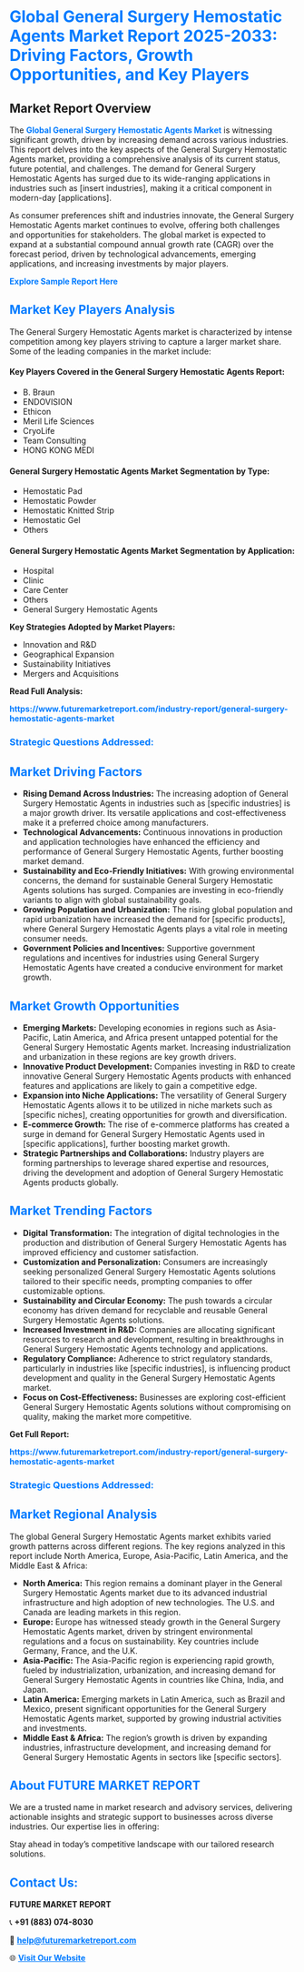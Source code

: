 <h1 style="color: #007BFF;">Global General Surgery Hemostatic Agents Market Report 2025-2033: Driving Factors, Growth Opportunities, and Key Players</h1>

<section id="overview">
<h2>Market Report Overview</h2>
<p>The <a href="https://www.futuremarketreport.com/industry-report/general-surgery-hemostatic-agents-market" style="color: #007BFF; text-decoration: none;"><strong>Global General Surgery Hemostatic Agents Market</strong></a> is witnessing significant growth, driven by increasing demand across various industries. This report delves into the key aspects of the General Surgery Hemostatic Agents market, providing a comprehensive analysis of its current status, future potential, and challenges. The demand for General Surgery Hemostatic Agents has surged due to its wide-ranging applications in industries such as [insert industries], making it a critical component in modern-day [applications].</p>
<p>As consumer preferences shift and industries innovate, the General Surgery Hemostatic Agents market continues to evolve, offering both challenges and opportunities for stakeholders. The global market is expected to expand at a substantial compound annual growth rate (CAGR) over the forecast period, driven by technological advancements, emerging applications, and increasing investments by major players.</p>
</section>

<section id="overview">
<p><a href="https://www.futuremarketreport.com/request-sample/reportId=124174" style="color: #007BFF; text-decoration: none;"><strong>Explore Sample Report Here</strong></a></p>
</section>

<section id="key-players">
<h2 style="color: #007BFF;">Market Key Players Analysis</h2>
<p>The General Surgery Hemostatic Agents market is characterized by intense competition among key players striving to capture a larger market share. Some of the leading companies in the market include:</p>
<h4>Key Players Covered in the General Surgery Hemostatic Agents Report:</h4>
<ul><li>B. Braun</li><li>ENDOVISION</li><li>Ethicon</li><li>Meril Life Sciences</li><li>CryoLife</li><li>Team Consulting</li><li>HONG KONG MEDI</li></ul>
<h4>General Surgery Hemostatic Agents Market Segmentation by Type:</h4>
<ul><li>Hemostatic Pad</li><li>Hemostatic Powder</li><li>Hemostatic Knitted Strip</li><li>Hemostatic Gel</li><li>Others</li></ul>

<h4>General Surgery Hemostatic Agents Market Segmentation by Application:</h4>
<ul><li>Hospital</li><li>Clinic</li><li>Care Center</li><li>Others</li><li>General Surgery Hemostatic Agents</li></ul>
<p><strong>Key Strategies Adopted by Market Players:</strong></p>
<ul>
<li>Innovation and R&D</li>
<li>Geographical Expansion</li>
<li>Sustainability Initiatives</li>
<li>Mergers and Acquisitions</li>
</ul>
</section>

<section>
<p><strong>Read Full Analysis: </strong></p><a href="https://www.futuremarketreport.com/industry-report/general-surgery-hemostatic-agents-market" style="color: #007BFF; text-decoration: none;"><strong>https://www.futuremarketreport.com/industry-report/general-surgery-hemostatic-agents-market</strong></a>
<h3 style="color: #007BFF;">Strategic Questions Addressed:</h3>
</section>

<section id="driving-factors">
<h2 style="color: #007BFF;">Market Driving Factors</h2>
<ul>
<li><strong>Rising Demand Across Industries:</strong> The increasing adoption of General Surgery Hemostatic Agents in industries such as [specific industries] is a major growth driver. Its versatile applications and cost-effectiveness make it a preferred choice among manufacturers.</li>
<li><strong>Technological Advancements:</strong> Continuous innovations in production and application technologies have enhanced the efficiency and performance of General Surgery Hemostatic Agents, further boosting market demand.</li>
<li><strong>Sustainability and Eco-Friendly Initiatives:</strong> With growing environmental concerns, the demand for sustainable General Surgery Hemostatic Agents solutions has surged. Companies are investing in eco-friendly variants to align with global sustainability goals.</li>
<li><strong>Growing Population and Urbanization:</strong> The rising global population and rapid urbanization have increased the demand for [specific products], where General Surgery Hemostatic Agents plays a vital role in meeting consumer needs.</li>
<li><strong>Government Policies and Incentives:</strong> Supportive government regulations and incentives for industries using General Surgery Hemostatic Agents have created a conducive environment for market growth.</li>
</ul>
</section>

<section id="growth-opportunities">
<h2 style="color: #007BFF;">Market Growth Opportunities</h2>
<ul>
<li><strong>Emerging Markets:</strong> Developing economies in regions such as Asia-Pacific, Latin America, and Africa present untapped potential for the General Surgery Hemostatic Agents market. Increasing industrialization and urbanization in these regions are key growth drivers.</li>
<li><strong>Innovative Product Development:</strong> Companies investing in R&D to create innovative General Surgery Hemostatic Agents products with enhanced features and applications are likely to gain a competitive edge.</li>
<li><strong>Expansion into Niche Applications:</strong> The versatility of General Surgery Hemostatic Agents allows it to be utilized in niche markets such as [specific niches], creating opportunities for growth and diversification.</li>
<li><strong>E-commerce Growth:</strong> The rise of e-commerce platforms has created a surge in demand for General Surgery Hemostatic Agents used in [specific applications], further boosting market growth.</li>
<li><strong>Strategic Partnerships and Collaborations:</strong> Industry players are forming partnerships to leverage shared expertise and resources, driving the development and adoption of General Surgery Hemostatic Agents products globally.</li>
</ul>
</section>

<section id="trending-factors">
<h2 style="color: #007BFF;">Market Trending Factors</h2>
<ul>
<li><strong>Digital Transformation:</strong> The integration of digital technologies in the production and distribution of General Surgery Hemostatic Agents has improved efficiency and customer satisfaction.</li>
<li><strong>Customization and Personalization:</strong> Consumers are increasingly seeking personalized General Surgery Hemostatic Agents solutions tailored to their specific needs, prompting companies to offer customizable options.</li>
<li><strong>Sustainability and Circular Economy:</strong> The push towards a circular economy has driven demand for recyclable and reusable General Surgery Hemostatic Agents solutions.</li>
<li><strong>Increased Investment in R&D:</strong> Companies are allocating significant resources to research and development, resulting in breakthroughs in General Surgery Hemostatic Agents technology and applications.</li>
<li><strong>Regulatory Compliance:</strong> Adherence to strict regulatory standards, particularly in industries like [specific industries], is influencing product development and quality in the General Surgery Hemostatic Agents market.</li>
<li><strong>Focus on Cost-Effectiveness:</strong> Businesses are exploring cost-efficient General Surgery Hemostatic Agents solutions without compromising on quality, making the market more competitive.</li>
</ul>
</section>

<section>
<p><strong>Get Full Report: </strong></p><a href="https://www.futuremarketreport.com/industry-report/general-surgery-hemostatic-agents-market" style="color: #007BFF; text-decoration: none;"><strong>https://www.futuremarketreport.com/industry-report/general-surgery-hemostatic-agents-market</strong></a>
<h3 style="color: #007BFF;">Strategic Questions Addressed:</h3>
</section>


<section id="regional-analysis">
<h2 style="color: #007BFF;">Market Regional Analysis</h2>
<p>The global General Surgery Hemostatic Agents market exhibits varied growth patterns across different regions. The key regions analyzed in this report include North America, Europe, Asia-Pacific, Latin America, and the Middle East & Africa:</p>
<ul>
<li><strong>North America:</strong> This region remains a dominant player in the General Surgery Hemostatic Agents market due to its advanced industrial infrastructure and high adoption of new technologies. The U.S. and Canada are leading markets in this region.</li>
<li><strong>Europe:</strong> Europe has witnessed steady growth in the General Surgery Hemostatic Agents market, driven by stringent environmental regulations and a focus on sustainability. Key countries include Germany, France, and the U.K.</li>
<li><strong>Asia-Pacific:</strong> The Asia-Pacific region is experiencing rapid growth, fueled by industrialization, urbanization, and increasing demand for General Surgery Hemostatic Agents in countries like China, India, and Japan.</li>
<li><strong>Latin America:</strong> Emerging markets in Latin America, such as Brazil and Mexico, present significant opportunities for the General Surgery Hemostatic Agents market, supported by growing industrial activities and investments.</li>
<li><strong>Middle East & Africa:</strong> The region’s growth is driven by expanding industries, infrastructure development, and increasing demand for General Surgery Hemostatic Agents in sectors like [specific sectors].</li>
</ul>
</section>

<footer>
<h2 style="color: #007BFF;">About FUTURE MARKET REPORT</h2>
<p>We are a trusted name in market research and advisory services, delivering actionable insights and strategic support to businesses across diverse industries. Our expertise lies in offering:</p>

<p>Stay ahead in today’s competitive landscape with our tailored research solutions.</p>

<h2 style="color: #007BFF;">Contact Us:</h2>
<p><strong>FUTURE MARKET REPORT</strong></p>
<p>📞 <strong>+91 (883) 074-8030</strong></p>
<p>📧 <strong><a href="mailto:help@futuremarketreport.com" style="color: #007BFF;">help@futuremarketreport.com</a></strong></p>
<p>🌐 <strong><a href="https://www.futuremarketreport.com/" style="color: #007BFF;">Visit Our Website</a></strong></p>
</footer>